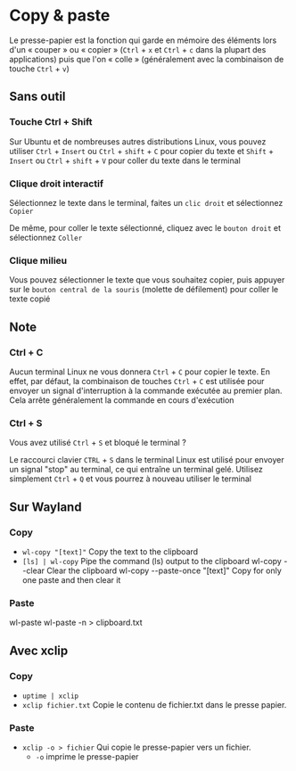 # Copy & paste
Le presse-papier est la fonction qui garde en mémoire des éléments lors d'un « couper » ou « copier » (`Ctrl` + `x` et `Ctrl` + `c` dans la plupart des applications) puis que l'on « colle » (généralement avec la combinaison de touche `Ctrl` + `v`)

## Sans outil
### Touche Ctrl + Shift
Sur Ubuntu et de nombreuses autres distributions Linux, vous pouvez utiliser `Ctrl` + `Insert` ou `Ctrl` + `shift` + `C` pour copier du texte et `Shift` + `Insert` ou `Ctrl` + `shift` + `V` pour coller du texte dans le terminal

### Clique droit interactif
Sélectionnez le texte dans le terminal, faites un `clic droit` et sélectionnez `Copier`

De même, pour coller le texte sélectionné, cliquez avec le `bouton droit` et sélectionnez `Coller`

### Clique milieu
Vous pouvez sélectionner le texte que vous souhaitez copier, puis appuyer sur le `bouton central de la souris` (molette de défilement) pour coller le texte copié

## Note
### Ctrl + C
Aucun terminal Linux ne vous donnera `Ctrl` + `C` pour copier le texte. En effet, par défaut, la combinaison de touches `Ctrl` + `C` est utilisée pour envoyer un signal d'interruption à la commande exécutée au premier plan. Cela arrête généralement la commande en cours d'exécution

### Ctrl + S
Vous avez utilisé `Ctrl` + `S` et bloqué le terminal ?

Le raccourci clavier `CTRL` + `S` dans le terminal Linux est utilisé pour envoyer un signal "stop" au terminal, ce qui entraîne un terminal gelé. Utilisez simplement `Ctrl` + `Q` et vous pourrez à nouveau utiliser le terminal

## Sur Wayland
### Copy
- `wl-copy "[text]"` Copy the text to the clipboard
- `[ls] | wl-copy` Pipe the command (ls) output to the clipboard
wl-copy --clear Clear the clipboard
wl-copy --paste-once "[text]" Copy for only one paste and then clear it
### Paste
wl-paste
wl-paste -n > clipboard.txt
## Avec xclip
### Copy
- `uptime | xclip`
- `xclip fichier.txt` Copie le contenu de fichier.txt dans le presse papier.
### Paste
- `xclip -o > fichier` Qui copie le presse-papier vers un fichier.
  - `-o` imprime le presse-papier